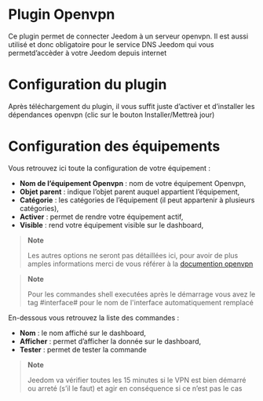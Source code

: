 # Plugin Openvpn

Ce plugin permet de connecter Jeedom à un serveur openvpn. Il est aussi utilisé et donc obligatoire pour le service DNS Jeedom qui vous permetd’accèder à votre Jeedom depuis internet

# Configuration du plugin

Après téléchargement du plugin, il vous suffit juste d’activer et d’installer les dépendances openvpn (clic sur le bouton Installer/Mettreà jour)

# Configuration des équipements

Vous retrouvez ici toute la configuration de votre équipement :

-   **Nom de l’équipement Openvpn** : nom de votre équipement Openvpn,
-   **Objet parent** : indique l’objet parent auquel appartient l’équipement,
-   **Catégorie** : les catégories de l’équipement (il peut appartenir à plusieurs catégories),
-   **Activer** : permet de rendre votre équipement actif,
-   **Visible** : rend votre équipement visible sur le dashboard,

> **Note**
>
> Les autres options ne seront pas détaillées ici, pour avoir de plus amples informations merci de vous référer à la [documention openvpn](https://openvpn.net/index.php/open-source/documentation.html)

> **Note**
>
> Pour les commandes shell executées après le démarrage vous avez le tag #interface# pour le nom de l'interface automatiquement remplacé

En-dessous vous retrouvez la liste des commandes :

-   **Nom** : le nom affiché sur le dashboard,
-   **Afficher** : permet d’afficher la donnée sur le dashboard,
-   **Tester** : permet de tester la commande

> **Note**
>
> Jeedom va vérifier toutes les 15 minutes si le VPN est bien démarré ou arreté (s’il le faut) et agir en conséquence si ce n’est pas le cas
